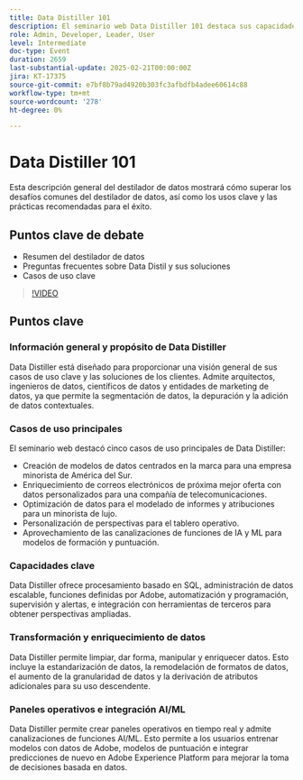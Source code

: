 ```yaml
---
title: Data Distiller 101
description: El seminario web Data Distiller 101 destaca sus capacidades de segmentación de datos, enriquecimiento e integración IA/ML, y ofrece soluciones escalables para arquitectos de datos y entidades de marketing a fin de mejorar la toma de decisiones basada en datos.
role: Admin, Developer, Leader, User
level: Intermediate
doc-type: Event
duration: 2659
last-substantial-update: 2025-02-21T00:00:00Z
jira: KT-17375
source-git-commit: e7bf8b79ad4920b303fc3afbdfb4adee60614c88
workflow-type: tm+mt
source-wordcount: '278'
ht-degree: 0%

---
```



# Data Distiller 101

Esta descripción general del destilador de datos mostrará cómo superar los desafíos comunes del destilador de datos, así como los usos clave y las prácticas recomendadas para el éxito.

## Puntos clave de debate

* Resumen del destilador de datos
* Preguntas frecuentes sobre Data Distil y sus soluciones
* Casos de uso clave

>[!VIDEO](https://video.tv.adobe.com/v/3444454/?learn=on&enablevpops)

## Puntos clave

### Información general y propósito de Data Distiller

Data Distiller está diseñado para proporcionar una visión general de sus casos de uso clave y las soluciones de los clientes. Admite arquitectos, ingenieros de datos, científicos de datos y entidades de marketing de datos, ya que permite la segmentación de datos, la depuración y la adición de datos contextuales.

### Casos de uso principales

El seminario web destacó cinco casos de uso principales de Data Distiller:

* Creación de modelos de datos centrados en la marca para una empresa minorista de América del Sur.
* Enriquecimiento de correos electrónicos de próxima mejor oferta con datos personalizados para una compañía de telecomunicaciones.
* Optimización de datos para el modelado de informes y atribuciones para un minorista de lujo.
* Personalización de perspectivas para el tablero operativo.
* Aprovechamiento de las canalizaciones de funciones de IA y ML para modelos de formación y puntuación.

### Capacidades clave

Data Distiller ofrece procesamiento basado en SQL, administración de datos escalable, funciones definidas por Adobe, automatización y programación, supervisión y alertas, e integración con herramientas de terceros para obtener perspectivas ampliadas.

### Transformación y enriquecimiento de datos

Data Distiller permite limpiar, dar forma, manipular y enriquecer datos. Esto incluye la estandarización de datos, la remodelación de formatos de datos, el aumento de la granularidad de datos y la derivación de atributos adicionales para su uso descendente.

### Paneles operativos e integración AI/ML

Data Distiller permite crear paneles operativos en tiempo real y admite canalizaciones de funciones AI/ML. Esto permite a los usuarios entrenar modelos con datos de Adobe, modelos de puntuación e integrar predicciones de nuevo en Adobe Experience Platform para mejorar la toma de decisiones basada en datos.
